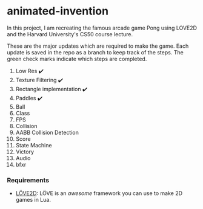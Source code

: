 # animated-invention
In this project, I am recreating the famous arcade game Pong using LOVE2D and the Harvard University's CS50 course lecture. 

These are the major updates which are required to make the game. Each update is saved in the repo as a branch to keep track of the steps. The green check marks indicate which steps are completed. 
01. Low Res :heavy_check_mark:
02. Texture Filtering :heavy_check_mark:
03. Rectangle implementation :heavy_check_mark:
04. Paddles :heavy_check_mark:
05. Ball
06. Class
07. FPS
08. Collision
09. AABB Collision Detection
10. Score
11. State Machine
12. Victory
13. Audio
14. bfxr
### Requirements
- [LÖVE2D](https://love2d.org/): LÖVE is an *awesome* framework you can use to make 2D games in Lua.


